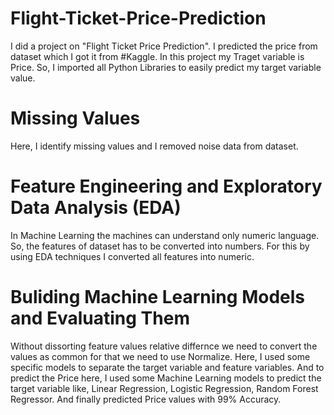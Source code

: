 # Flight-Ticket-Price-Prediction
I did a project on "Flight Ticket Price Prediction". I predicted the price from dataset which I got it from #Kaggle.
In this project my Traget variable is Price. So, I imported all Python Libraries to easily predict my target variable value. 
# Missing Values 
Here, I identify missing values and I removed noise data from dataset.
# Feature Engineering and Exploratory Data Analysis (EDA)
In Machine Learning the machines can understand only numeric language. So, the features of dataset has to be converted into numbers. For this by using EDA techniques I converted all features into numeric.
# Buliding Machine Learning Models and Evaluating Them
Without dissorting feature values relative differnce we need to convert the values as common for that we need to use Normalize. Here, I used some specific models to separate the target variable and feature variables.
And to predict the Price here, I used some Machine Learning models to predict the target variable like, Linear Regression, Logistic Regression, Random Forest Regressor.
And finally predicted Price values with 99% Accuracy.
